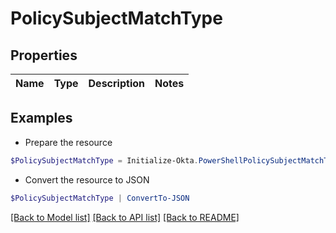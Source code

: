 # PolicySubjectMatchType
## Properties

Name | Type | Description | Notes
------------ | ------------- | ------------- | -------------

## Examples

- Prepare the resource
```powershell
$PolicySubjectMatchType = Initialize-Okta.PowerShellPolicySubjectMatchType 
```

- Convert the resource to JSON
```powershell
$PolicySubjectMatchType | ConvertTo-JSON
```

[[Back to Model list]](../README.md#documentation-for-models) [[Back to API list]](../README.md#documentation-for-api-endpoints) [[Back to README]](../README.md)

